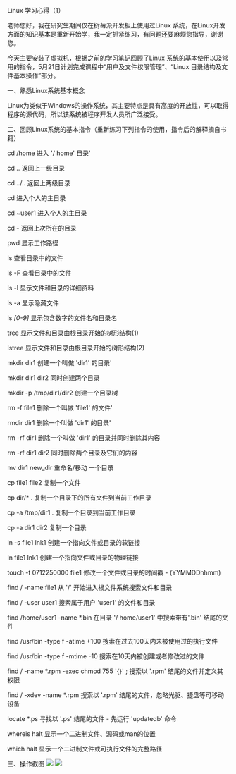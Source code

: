 Linux 学习心得（1）

老师您好，我在研究生期间仅在树莓派开发板上使用过Linux 系统，在Linux开发方面的知识基本是重新开始学，我一定抓紧练习，有问题还要麻烦您指导，谢谢您。

今天主要安装了虚拟机，根据之前的学习笔记回顾了Linux 系统的基本使用以及常用的指令，5月21日计划完成课程中“用户及文件权限管理”、“Linux 目录结构及文件基本操作”部分。

一、熟悉Linux系统基本概念

Linux为类似于Windows的操作系统，其主要特点是具有高度的开放性，可以取得程序的源代码，所以该系统被程序开发人员所广泛接受。

二、回顾Linux系统的基本指令（重新练习下列指令的使用，指令后的解释摘自书籍）

cd /home  进入 '/ home' 目录' 

cd ..  返回上一级目录 

cd ../..  返回上两级目录 

cd  进入个人的主目录 

cd ~user1  进入个人的主目录 

cd -  返回上次所在的目录 

pwd  显示工作路径 

ls  查看目录中的文件 

ls -F  查看目录中的文件 

ls -l  显示文件和目录的详细资料 

ls -a  显示隐藏文件 

ls *[0-9]*  显示包含数字的文件名和目录名 

tree  显示文件和目录由根目录开始的树形结构(1) 

lstree  显示文件和目录由根目录开始的树形结构(2) 

mkdir dir1  创建一个叫做 'dir1' 的目录' 

mkdir dir1 dir2  同时创建两个目录 

mkdir -p /tmp/dir1/dir2  创建一个目录树 

rm -f file1 删除一个叫做 'file1' 的文件' 

rmdir dir1  删除一个叫做 'dir1' 的目录' 

rm -rf dir1  删除一个叫做 'dir1' 的目录并同时删除其内容 

rm -rf dir1 dir2  同时删除两个目录及它们的内容 

mv dir1 new_dir  重命名/移动 一个目录 

cp file1 file2  复制一个文件 

cp dir/* .  复制一个目录下的所有文件到当前工作目录 

cp -a /tmp/dir1 .  复制一个目录到当前工作目录 

cp -a dir1 dir2  复制一个目录 

ln -s file1 lnk1  创建一个指向文件或目录的软链接 

ln file1 lnk1  创建一个指向文件或目录的物理链接 

touch -t 0712250000 file1 修改一个文件或目录的时间戳 - (YYMMDDhhmm) 

find / -name file1  从 '/' 开始进入根文件系统搜索文件和目录 

find / -user user1  搜索属于用户 'user1' 的文件和目录 

find /home/user1 -name \*.bin  在目录 '/ home/user1' 中搜索带有'.bin' 结尾的文件 

find /usr/bin -type f -atime +100  搜索在过去100天内未被使用过的执行文件 

find /usr/bin -type f -mtime -10  搜索在10天内被创建或者修改过的文件 

find / -name \*.rpm -exec chmod 755 '{}' \;  搜索以 '.rpm' 结尾的文件并定义其权限 

find / -xdev -name \*.rpm  搜索以 '.rpm' 结尾的文件，忽略光驱、捷盘等可移动设备 

locate \*.ps  寻找以 '.ps' 结尾的文件 - 先运行 'updatedb' 命令 

whereis halt  显示一个二进制文件、源码或man的位置 

which halt  显示一个二进制文件或可执行文件的完整路径 

三、操作截图
![](https://i.imgur.com/UYg4OYI.png)
![](https://i.imgur.com/SDrsW50.png)
